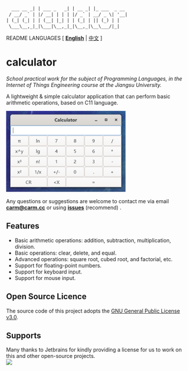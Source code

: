 ```text
  ___ __ _| | ___ _   _| | __ _| |_ ___  _ __ 
 / __/ _` | |/ __| | | | |/ _` | __/ _ \| '__|
| (_| (_| | | (__| |_| | | (_| | || (_) | |   
 \___\__,_|_|\___|\__,_|_|\__,_|\__\___/|_|                                          
```

README LANGUAGES [ [**English**](README.md) | [中文](README_zh_CN.md)  ]

# **calculator**

_School practical work for the subject of Programming Languages,
in the Internet of Things Engineering course at the Jiangsu University._

A lightweight & simple calculator application that can perform basic arithmetic operations, based on C11 language.

![demo](.doc/demo.png)

Any questions or suggestions are welcome to contact me
via email [**carm@carm.cc**](mailto:carm@carm.cc) 
or using [**issues**](https://github.com/CarmJos/calculator/issues/new) (recommend) .

## Features

- Basic arithmetic operations: addition, subtraction, multiplication, division.
- Basic operations: clear, delete, and equal.
- Advanced operations: square root, cubed root, and factorial, etc.
- Support for floating-point numbers.
- Support for keyboard input.
- Support for mouse input.

## Open Source Licence

The source code of this project adopts the [GNU General Public License v3.0](https://opensource.org/licenses/GPL-3.0).

## Supports

Many thanks to Jetbrains for kindly providing a license for us to work on this and other open-source projects.  
[![](https://resources.jetbrains.com/storage/products/company/brand/logos/jb_beam.svg)](https://www.jetbrains.com/?from=https://github.com/CarmJos/calculator)
